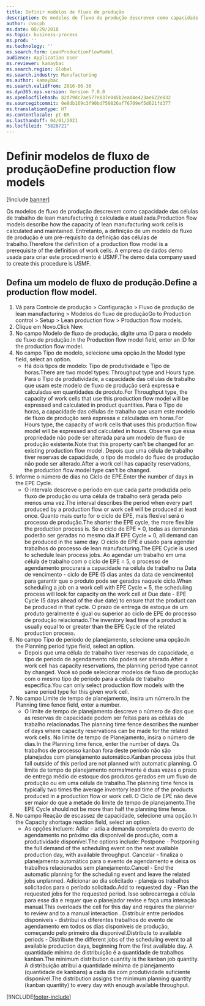 ```yaml
---
title: Definir modelos de fluxo de produção
description: Os modelos de fluxo de produção descrevem como capacidade das células de trabalho de lean manufacturing é calculada e atualizada.
author: cvocph
ms.date: 08/29/2018
ms.topic: business-process
ms.prod: ''
ms.technology: ''
ms.search.form: LeanProductionFlowModel
audience: Application User
ms.reviewer: kamaybac
ms.search.region: Global
ms.search.industry: Manufacturing
ms.author: kamaybac
ms.search.validFrom: 2016-06-30
ms.dyn365.ops.version: Version 7.0.0
ms.openlocfilehash: 82d79dc7ae577e837e045b2ea04e423ae622e832
ms.sourcegitcommit: 0e8db169c3f90bd750826af76709ef5d621fd377
ms.translationtype: HT
ms.contentlocale: pt-BR
ms.lasthandoff: 04/01/2021
ms.locfileid: "5828721"
---
```

# <a name="define-production-flow-models"></a><span data-ttu-id="f8059-103">Definir modelos de fluxo de produção</span><span class="sxs-lookup"><span data-stu-id="f8059-103">Define production flow models</span></span>

[!include [banner](../../includes/banner.md)]

<span data-ttu-id="f8059-104">Os modelos de fluxo de produção descrevem como capacidade das células de trabalho de lean manufacturing é calculada e atualizada.</span><span class="sxs-lookup"><span data-stu-id="f8059-104">Production flow models describe how the capacity of lean manufacturing work cells is calculated and maintained.</span></span> <span data-ttu-id="f8059-105">Entretanto, a definição de um modelo de fluxo de produção é um pré-requisito da definição das células de trabalho.</span><span class="sxs-lookup"><span data-stu-id="f8059-105">Therefore the definition of a production flow model is a prerequisite of the definition of work cells.</span></span> <span data-ttu-id="f8059-106">A empresa de dados demo usada para criar este procedimento é USMF.</span><span class="sxs-lookup"><span data-stu-id="f8059-106">The demo data company used to create this procedure is USMF.</span></span>


## <a name="define-a-production-flow-model"></a><span data-ttu-id="f8059-107">Defina um modelo de fluxo de produção.</span><span class="sxs-lookup"><span data-stu-id="f8059-107">Define a production flow model.</span></span> 
1. <span data-ttu-id="f8059-108">Vá para Controle de produção > Configuração > Fluxo de produção de lean manufacturing > Modelos do fluxo de produção</span><span class="sxs-lookup"><span data-stu-id="f8059-108">Go to Production control > Setup > Lean production flow > Production flow models.</span></span>
2. <span data-ttu-id="f8059-109">Clique em Novo.</span><span class="sxs-lookup"><span data-stu-id="f8059-109">Click New.</span></span>
3. <span data-ttu-id="f8059-110">No campo Modelo de fluxo de produção, digite uma ID para o modelo de fluxo de produção.</span><span class="sxs-lookup"><span data-stu-id="f8059-110">In the Production flow model field, enter an ID for the production flow model.</span></span>
4. <span data-ttu-id="f8059-111">No campo Tipo de modelo, selecione uma opção.</span><span class="sxs-lookup"><span data-stu-id="f8059-111">In the Model type field, select an option.</span></span>
    * <span data-ttu-id="f8059-112">Há dois tipos de modelo: Tipo de produtividade e Tipo de horas.</span><span class="sxs-lookup"><span data-stu-id="f8059-112">There are two model types: Throughput type and Hours type.</span></span> <span data-ttu-id="f8059-113">Para o Tipo de produtividade, a capacidade das células de trabalho que usam este modelo de fluxo de produção será expressa e calculadas em quantidades de produto.</span><span class="sxs-lookup"><span data-stu-id="f8059-113">For Throughput type, the capacity of work cells that use this production flow model will be expressed and calculated in product quantities.</span></span> <span data-ttu-id="f8059-114">Para o Tipo de horas, a capacidade das células de trabalho que usam este modelo de fluxo de produção será expressa e calculadas em horas.</span><span class="sxs-lookup"><span data-stu-id="f8059-114">For Hours type, the capacity of work cells that uses this production flow model will be expressed and calculated in hours.</span></span> <span data-ttu-id="f8059-115">Observe que essa propriedade não pode ser alterada para um modelo de fluxo de produção existente.</span><span class="sxs-lookup"><span data-stu-id="f8059-115">Note that this property can't be changed for an existing production flow model.</span></span> <span data-ttu-id="f8059-116">Depois que uma célula de trabalho tiver reservas de capacidade, o tipo de modelo do fluxo de produção não pode ser alterado.</span><span class="sxs-lookup"><span data-stu-id="f8059-116">After a work cell has capacity reservations, the production flow model type can't be changed.</span></span>  
5. <span data-ttu-id="f8059-117">Informe o número de dias no Ciclo de EPE.</span><span class="sxs-lookup"><span data-stu-id="f8059-117">Enter the number of days in the EPE Cycle.</span></span>
    * <span data-ttu-id="f8059-118">O intervalo descreve o período em que cada parte produzida pelo fluxo de produção ou uma célula de trabalho será gerada pelo menos uma vez.</span><span class="sxs-lookup"><span data-stu-id="f8059-118">The interval describes the period when every part produced by a production flow or work cell will be produced at least once.</span></span> <span data-ttu-id="f8059-119">Quanto mais curto for o ciclo de EPE, mais flexível será o processo de produção.</span><span class="sxs-lookup"><span data-stu-id="f8059-119">The shorter the EPE cycle, the more flexible the production process is.</span></span> <span data-ttu-id="f8059-120">Se o ciclo de EPE = 0, todas as demandas poderão ser geradas no mesmo dia.</span><span class="sxs-lookup"><span data-stu-id="f8059-120">If EPE Cycle = 0, all demand can be produced in the same day.</span></span> <span data-ttu-id="f8059-121">O ciclo de EPE é usado para agendar trabalhos do processo de lean manufacturing.</span><span class="sxs-lookup"><span data-stu-id="f8059-121">The EPE Cycle is used to schedule lean process jobs.</span></span> <span data-ttu-id="f8059-122">Ao agendar um trabalho em uma célula de trabalho com o ciclo de EPE = 5, o processo de agendamento procurará a capacidade na célula de trabalho na Data de vencimento - ciclo de EPE (5 dias antes da data de vencimento) para garantir que o produto pode ser gerados naquele ciclo.</span><span class="sxs-lookup"><span data-stu-id="f8059-122">When scheduling a job on a work cell with EPE Cycle = 5, the scheduling process will look for capacity on the work cell at Due date - EPE Cycle (5 days ahead of the due date) to ensure that the product can be produced in that cycle.</span></span> <span data-ttu-id="f8059-123">O prazo de entrega de estoque de um produto geralmente é igual ou superior ao ciclo de EPE do processo de produção relacionado.</span><span class="sxs-lookup"><span data-stu-id="f8059-123">The inventory lead time of a product is usually equal to or greater than the EPE Cycle of the related production process.</span></span>  
6. <span data-ttu-id="f8059-124">No campo Tipo de período de planejamento, selecione uma opção.</span><span class="sxs-lookup"><span data-stu-id="f8059-124">In the Planning period type field, select an option.</span></span>
    * <span data-ttu-id="f8059-125">Depois que uma célula de trabalho tiver reservas de capacidade, o tipo de período de agendamento não poderá ser alterado.</span><span class="sxs-lookup"><span data-stu-id="f8059-125">After a work cell has capacity reservations, the planning period type cannot by changed.</span></span> <span data-ttu-id="f8059-126">Você só pode selecionar modelos de fluxo de produção com o mesmo tipo de período para a célula de trabalho específica.</span><span class="sxs-lookup"><span data-stu-id="f8059-126">You can only select production flow models with the same period type for this given work cell.</span></span>  
7. <span data-ttu-id="f8059-127">No campo Limite de tempo de planejamento, insira um número.</span><span class="sxs-lookup"><span data-stu-id="f8059-127">In the Planning time fence field, enter a number.</span></span>
    * <span data-ttu-id="f8059-128">O limite de tempo de planejamento descreve o número de dias que as reservas de capacidade podem ser feitas para as células de trabalho relacionadas.</span><span class="sxs-lookup"><span data-stu-id="f8059-128">The planning time fence describes the number of days where capacity reservations can be made for the related work cells.</span></span> <span data-ttu-id="f8059-129">No limite de tempo de Planejamento, insira o número de dias.</span><span class="sxs-lookup"><span data-stu-id="f8059-129">In the Planning time fence, enter the number of days.</span></span>   <span data-ttu-id="f8059-130">Os trabalhos de processo kanban fora deste período não são planejados com planejamento automático.</span><span class="sxs-lookup"><span data-stu-id="f8059-130">Kanban process jobs that fall outside of this period are not planned with automatic planning.</span></span> <span data-ttu-id="f8059-131">O limite de tempo de planejamento normalmente é duas vezes o prazo de entrega médio de estoque dos produtos gerados em um fluxo de produção ou em uma célula de trabalho.</span><span class="sxs-lookup"><span data-stu-id="f8059-131">The planning time fence is typically two times the average inventory lead time of the products produced in a production flow or work cell.</span></span> <span data-ttu-id="f8059-132">O Ciclo de EPE não deve ser maior do que a metade do limite de tempo de planejamento.</span><span class="sxs-lookup"><span data-stu-id="f8059-132">The EPE Cycle should not be more than half the planning time fence.</span></span>     
8. <span data-ttu-id="f8059-133">No campo Reação de escassez de capacidade, selecione uma opção.</span><span class="sxs-lookup"><span data-stu-id="f8059-133">In the Capacity shortage reaction field, select an option.</span></span>
    * <span data-ttu-id="f8059-134">As opções incluem: Adiar - adia a demanda completa do evento de agendamento no próximo dia disponível de produção, com a produtividade disponível.</span><span class="sxs-lookup"><span data-stu-id="f8059-134">The options include:   Postpone - Postponing the full demand of the scheduling event on the next available production day, with available throughput.</span></span> <span data-ttu-id="f8059-135">Cancelar - finaliza o planejamento automático para o evento de agendamento e deixa os trabalhos relacionados sem planejamento.</span><span class="sxs-lookup"><span data-stu-id="f8059-135">Cancel - End the automatic planning for the scheduling event and leave the related jobs unplanned.</span></span>   <span data-ttu-id="f8059-136">Adicionar ao dia solicitado - planeja os trabalhos solicitados para o período solicitado.</span><span class="sxs-lookup"><span data-stu-id="f8059-136">Add to requested day - Plan the requested jobs for the requested period.</span></span> <span data-ttu-id="f8059-137">Isso sobrecarrega a célula para esse dia e requer que o planejador revise e faça uma interação manual.</span><span class="sxs-lookup"><span data-stu-id="f8059-137">This overloads the cell for this day and requires the planner to review and to a manual interaction .</span></span>   <span data-ttu-id="f8059-138">Distribuir entre períodos disponíveis - distribui os diferentes trabalhos do evento de agendamento em todos os dias disponíveis de produção, começando pelo primeiro dia disponível.</span><span class="sxs-lookup"><span data-stu-id="f8059-138">Distribute to available periods - Distribute the different jobs of the scheduling event to all available production days, beginning from the first available day.</span></span> <span data-ttu-id="f8059-139">A quantidade mínima de distribuição é a quantidade de trabalhos kanban.</span><span class="sxs-lookup"><span data-stu-id="f8059-139">The minimum distribution quantity is the kanban job quantity.</span></span> <span data-ttu-id="f8059-140">A distribuição atribui a quantidade mínima de planejamento (quantidade de kanbans) a cada dia com produtividade suficiente disponível.</span><span class="sxs-lookup"><span data-stu-id="f8059-140">The distribution assigns the minimum planning quantity (kanban quantity) to every day with enough available throughput.</span></span>  



[!INCLUDE[footer-include](../../../includes/footer-banner.md)]